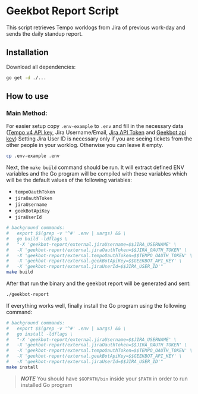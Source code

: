# Geekbot Report Script

This script retrieves Tempo worklogs from Jira of previous work-day and sends the daily standup report. 

## Installation

Download all dependencies:
```bash
go get -d ./...
```

## How to use

### Main Method:

For easier setup copy `.env-example` to `.env` and fill in the necessary data ([Tempo v4 API key](https://autaut.atlassian.net/plugins/servlet/ac/io.tempo.jira/tempo-app#!/configuration/api-integration), Jira Username/Email, [Jira API Token](https://id.atlassian.com/manage-profile/security/api-tokens) and [Geekbot api key](https://app.geekbot.com/dashboard/api-webhooks))
Setting Jira User ID is necessary only if you are seeing tickets from the other people in your worklog. Otherwise you can leave it empty. 
```bash
cp .env-example .env
```

Next, the `make build` command should be run. It will extract defined ENV variables and
the Go program will be compiled with these variables which will be the default values of the following variables:
- `tempoOauthToken`
- `jiraOauthToken`
- `jiraUsername`
- `geekBotApiKey`
- `jiraUserId`


```bash
# background commands:
#	export $$(grep -v '^#' .env | xargs) && \
# 	go build -ldflags \
# 	"-X 'geekbot-report/external.jiraUsername=$$JIRA_USERNAME' \
# 	-X 'geekbot-report/external.jiraOauthToken=$$JIRA_OAUTH_TOKEN' \
# 	-X 'geekbot-report/external.tempoOauthToken=$$TEMPO_OAUTH_TOKEN' \
# 	-X 'geekbot-report/external.geekBotApiKey=$$GEEKBOT_API_KEY' \
#   -X 'geekbot-report/external.jiraUserId=$$JIRA_USER_ID'"
make build
```

After that run the binary and the geekbot report will be generated and sent:
```bash
./geekbot-report
```

If everything works well, finally install the Go program using the following command:
```bash
# background commands:
#	export $$(grep -v '^#' .env | xargs) && \
# 	go install -ldflags \
# 	"-X 'geekbot-report/external.jiraUsername=$$JIRA_USERNAME' \
# 	-X 'geekbot-report/external.jiraOauthToken=$$JIRA_OAUTH_TOKEN' \
# 	-X 'geekbot-report/external.tempoOauthToken=$$TEMPO_OAUTH_TOKEN' \
# 	-X 'geekbot-report/external.geekBotApiKey=$$GEEKBOT_API_KEY' \
#   -X 'geekbot-report/external.jiraUserId=$$JIRA_USER_ID'"
make install
```
> **_NOTE_** You should have `$GOPATH/bin` inside your `$PATH` in order to run installed Go program